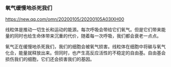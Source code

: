 ### 氧气缓慢地杀死我们
https://new.qq.com/omn/20200105/20200105A03IXH00

线粒体是推动一切生长和运动的能源。每次呼吸会带给它们氧气。但是它们带来能量的同时也给生命体带来沉重的代价，随着每一次呼吸，我们都会衰老一点点。

氧气正在缓慢地杀死我们，我们的细胞会被氧气损害。线粒体在细胞中将碳与氧气化合，能量就释放出来。但同时，也产生高反应活性的不稳定的自由基。自由基会损伤我们的细胞，它们还会损害我们的基因。
